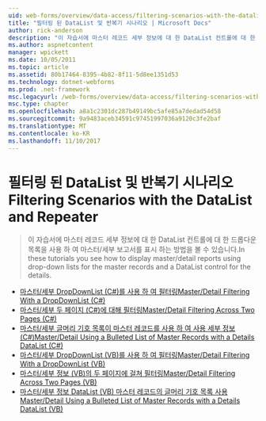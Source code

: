 ```yaml
---
uid: web-forms/overview/data-access/filtering-scenarios-with-the-datalist-and-repeater/index
title: "필터링 된 DataList 및 반복기 시나리오 | Microsoft Docs"
author: rick-anderson
description: "이 자습서에 마스터 레코드 세부 정보에 대 한 DataList 컨트롤에 대 한 드롭다운 목록을 사용 하 여 마스터/세부 보고서를 표시 하는 방법을 볼 수 있습니다."
ms.author: aspnetcontent
manager: wpickett
ms.date: 10/05/2011
ms.topic: article
ms.assetid: 80b17464-8395-4b82-8f11-5d8ee1351d53
ms.technology: dotnet-webforms
ms.prod: .net-framework
msc.legacyurl: /web-forms/overview/data-access/filtering-scenarios-with-the-datalist-and-repeater
msc.type: chapter
ms.openlocfilehash: a8a1c2301dc287b49149bc5afe85a7dedad54d58
ms.sourcegitcommit: 9a9483aceb34591c97451997036a9120c3fe2baf
ms.translationtype: MT
ms.contentlocale: ko-KR
ms.lasthandoff: 11/10/2017
---
```

<a name="filtering-scenarios-with-the-datalist-and-repeater"></a><span data-ttu-id="1da2d-103">필터링 된 DataList 및 반복기 시나리오</span><span class="sxs-lookup"><span data-stu-id="1da2d-103">Filtering Scenarios with the DataList and Repeater</span></span>
====================
> <span data-ttu-id="1da2d-104">이 자습서에 마스터 레코드 세부 정보에 대 한 DataList 컨트롤에 대 한 드롭다운 목록을 사용 하 여 마스터/세부 보고서를 표시 하는 방법을 볼 수 있습니다.</span><span class="sxs-lookup"><span data-stu-id="1da2d-104">In these tutorials you see how to display master/detail reports using drop-down lists for the master records and a DataList control for the details.</span></span>


- [<span data-ttu-id="1da2d-105">마스터/세부 DropDownList (C#)를 사용 하 여 필터링</span><span class="sxs-lookup"><span data-stu-id="1da2d-105">Master/Detail Filtering With a DropDownList (C#)</span></span>](master-detail-filtering-with-a-dropdownlist-datalist-cs.md)
- [<span data-ttu-id="1da2d-106">마스터/세부 두 페이지 (C#)에 대해 필터링</span><span class="sxs-lookup"><span data-stu-id="1da2d-106">Master/Detail Filtering Across Two Pages (C#)</span></span>](master-detail-filtering-acess-two-pages-datalist-cs.md)
- [<span data-ttu-id="1da2d-107">마스터/세부 글머리 기호 목록이 마스터 레코드를 사용 하 여 사용 세부 정보 (C#)</span><span class="sxs-lookup"><span data-stu-id="1da2d-107">Master/Detail Using a Bulleted List of Master Records with a Details DataList (C#)</span></span>](master-detail-using-a-bulleted-list-of-master-records-with-a-details-datalist-cs.md)
- [<span data-ttu-id="1da2d-108">마스터/세부 DropDownList (VB)를 사용 하 여 필터링</span><span class="sxs-lookup"><span data-stu-id="1da2d-108">Master/Detail Filtering With a DropDownList (VB)</span></span>](master-detail-filtering-with-a-dropdownlist-datalist-vb.md)
- [<span data-ttu-id="1da2d-109">마스터/세부 정보 (VB)의 두 페이지에 걸쳐 필터링</span><span class="sxs-lookup"><span data-stu-id="1da2d-109">Master/Detail Filtering Across Two Pages (VB)</span></span>](master-detail-filtering-acess-two-pages-datalist-vb.md)
- [<span data-ttu-id="1da2d-110">마스터/세부 정보 DataList (VB) 마스터 레코드의 글머리 기호 목록 사용</span><span class="sxs-lookup"><span data-stu-id="1da2d-110">Master/Detail Using a Bulleted List of Master Records with a Details DataList (VB)</span></span>](master-detail-using-a-bulleted-list-of-master-records-with-a-details-datalist-vb.md)

